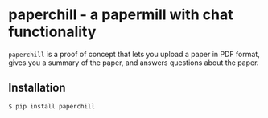 # paperchill - a papermill with chat functionality

`paperchill` is a proof of concept that lets you upload a paper in PDF format, gives you a summary of the paper, and
answers questions about the paper.

## Installation
```shell
$ pip install paperchill
```